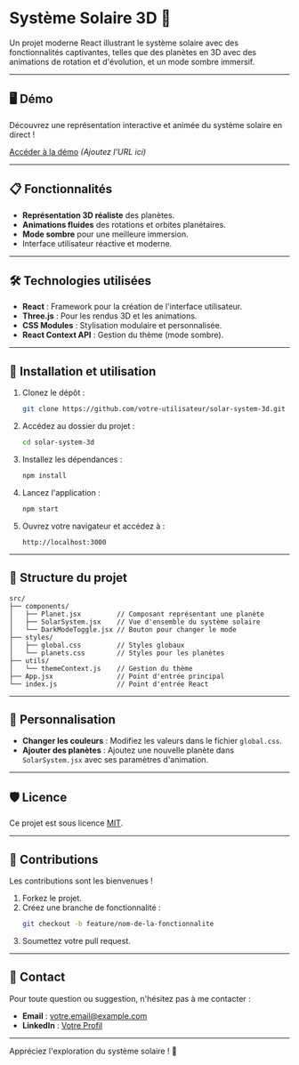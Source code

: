 # Système Solaire 3D 🌌

Un projet moderne React illustrant le système solaire avec des fonctionnalités captivantes, telles que des planètes en 3D avec des animations de rotation et d'évolution, et un mode sombre immersif.

---

## 🖥️ Démo

Découvrez une représentation interactive et animée du système solaire en direct !

[Accéder à la démo](#) *(Ajoutez l'URL ici)*

---

## 📋 Fonctionnalités

- **Représentation 3D réaliste** des planètes.
- **Animations fluides** des rotations et orbites planétaires.
- **Mode sombre** pour une meilleure immersion.
- Interface utilisateur réactive et moderne.

---

## 🛠️ Technologies utilisées

- **React** : Framework pour la création de l'interface utilisateur.
- **Three.js** : Pour les rendus 3D et les animations.
- **CSS Modules** : Stylisation modulaire et personnalisée.
- **React Context API** : Gestion du thème (mode sombre).

---

## 🚀 Installation et utilisation

1. Clonez le dépôt :
   ```bash
   git clone https://github.com/votre-utilisateur/solar-system-3d.git
   ```
2. Accédez au dossier du projet :
   ```bash
   cd solar-system-3d
   ```
3. Installez les dépendances :
   ```bash
   npm install
   ```
4. Lancez l'application :
   ```bash
   npm start
   ```
5. Ouvrez votre navigateur et accédez à :
   ```
   http://localhost:3000
   ```

---

## 📂 Structure du projet

```plaintext
src/
├── components/
│   ├── Planet.jsx         // Composant représentant une planète
│   ├── SolarSystem.jsx    // Vue d'ensemble du système solaire
│   └── DarkModeToggle.jsx // Bouton pour changer le mode
├── styles/
│   ├── global.css         // Styles globaux
│   └── planets.css        // Styles pour les planètes
├── utils/
│   └── themeContext.js    // Gestion du thème
├── App.jsx                // Point d'entrée principal
└── index.js               // Point d'entrée React
```

---

## 🎨 Personnalisation

- **Changer les couleurs** : Modifiez les valeurs dans le fichier `global.css`.
- **Ajouter des planètes** : Ajoutez une nouvelle planète dans `SolarSystem.jsx` avec ses paramètres d'animation.

---

## 🛡️ Licence

Ce projet est sous licence [MIT](LICENSE).

---

## 🤝 Contributions

Les contributions sont les bienvenues !

1. Forkez le projet.
2. Créez une branche de fonctionnalité :
   ```bash
   git checkout -b feature/nom-de-la-fonctionnalite
   ```
3. Soumettez votre pull request.

---

## 📧 Contact

Pour toute question ou suggestion, n'hésitez pas à me contacter :

- **Email** : votre.email@example.com
- **LinkedIn** : [Votre Profil](#)

---

Appréciez l'exploration du système solaire ! 🚀
